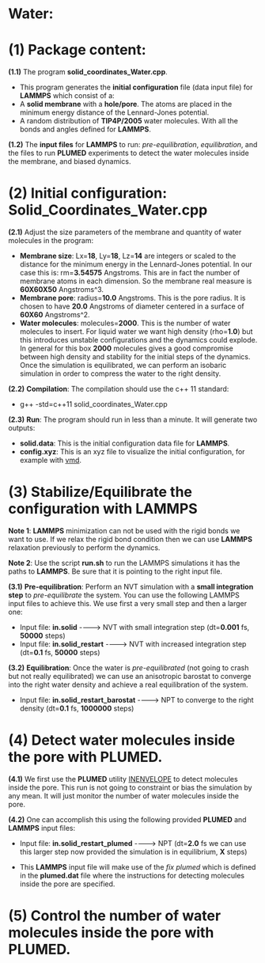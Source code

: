 # Water:

# (1) Package content:
**(1.1)** The program **solid_coordinates_Water.cpp**. 
- This program generates the **initial configuration** file (data input file) for **LAMMPS** which consist of a:
- A **solid membrane** with a **hole/pore**. The atoms are placed in the minimum energy distance of the Lennard-Jones potential.
- A random distribution of **TIP4P/2005** water molecules. With all the bonds and angles defined for **LAMMPS**.

**(1.2)** The **input files** for **LAMMPS** to run: *pre-equilibration*, *equilibration*, and the files to run **PLUMED** experiments to detect the water molecules inside the membrane, and biased dynamics.

# (2) Initial configuration: Solid_Coordinates_Water.cpp
**(2.1)** Adjust the size parameters of the membrane and quantity of water molecules in the program:
- **Membrane size**: Lx=**18**, Ly=**18**, Lz=**14** are integers or scaled to the distance for the minimum energy in the Lennard-Jones potential. In our case this is: rm=**3.54575** Angstroms. This are in fact the number of membrane atoms in each dimension. So the membrane real measure is **60X60X50** Angstroms^3.
- **Membrane pore**: radius=**10.0** Angstroms. This is the pore radius. It is chosen to have **20.0** Angstroms of diameter centered in a surface of **60X60** Angstroms^2.
- **Water molecules**: molecules=**2000**. This is the number of water molecules to insert. For liquid water we want high density (rho=**1.0**) but this introduces unstable configurations and the dynamics could explode. In general for this box **2000** molecules gives a good compromise between high density and stability for the initial steps of the dynamics. Once the simulation is equilibrated, we can perform an isobaric simulation in order to compress the water to the right density.

**(2.2)** **Compilation**: The compilation should use the c++ 11 standard:

- g++ -std=c++11 solid_coordinates_Water.cpp

**(2.3)** **Run**: The program should run in less than a minute. It will generate two outputs:

- **solid.data**: This is the initial configuration data file for **LAMMPS**.
- **config.xyz**: This is an xyz file to visualize the initial configuration, for example with [vmd](http://www.ks.uiuc.edu/Research/vmd/).

# (3) Stabilize/Equilibrate the configuration with LAMMPS

**Note 1**: **LAMMPS** minimization can not be used with the rigid bonds we want to use. If we relax the rigid bond condition then we can use **LAMMPS** relaxation previously to perform the dynamics.

**Note 2**: Use the script **run.sh** to run the LAMMPS simulations it has the paths to **LAMMPS**. Be sure that it is pointing to the right input file.

**(3.1)** **Pre-equilibration**: Perform an NVT simulation with a **small integration step** to *pre-equilibrate* the system. You can use the following LAMMPS input files to achieve this. We use first a very small step and then a larger one:

- Input file: **in.solid**                    ----> NVT with small integration step (dt=**0.001** fs, **50000** steps)
- Input file: **in.solid_restart**            ----> NVT with increased integration step (dt=**0.1** fs, **50000** steps)

**(3.2)** **Equilibration**: Once the water is *pre-equilibrated* (not going to crash but not really equilibrated) we can use an anisotropic barostat to converge into the right water density and achieve a real equilibration of the system.

- Input file: **in.solid_restart_barostat**   ----> NPT to converge to the right density (dt=**0.1** fs, **1000000** steps)

# (4) Detect water molecules inside the pore with PLUMED.
**(4.1)** We first use the **PLUMED** utility [INENVELOPE](http://plumed.github.io/doc-master/user-doc/html/_i_n_e_n_v_e_l_o_p_e.html) to detect molecules inside the pore. This run is not going to constraint or bias the simulation by any mean. It will just monitor the number of water molecules inside the pore.

**(4.2)** One can accomplish this using the following provided **PLUMED** and **LAMMPS** input files:

- Input file: **in.solid_restart_plumed**   ----> NPT (dt=**2.0** fs we can use this larger step now provided the simulation is in equilibrium, **X** steps)

- This **LAMMPS** input file will make use of the *fix plumed* which is defined in the **plumed.dat** file where the instructions for detecting molecules inside the pore are specified.

# (5) Control the number of water molecules inside the pore with PLUMED.

